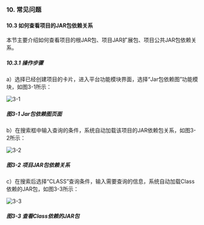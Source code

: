 ### 10. 常见问题

#### 10.3 如何查看项目的JAR包依赖关系

本节主要介绍如何查看项目的根JAR包、项目JAR扩展包、项目公共JAR包依赖关系。

##### 10.3.1 操作步骤

a）选择已经创建项目的卡片，进入平台功能模块界面，选择“Jar包依赖图”功能模块，如图3-1所示：

![3-1](https://www.feisuanyz.com/fsimage/ks-image/ks_16-01_img.png)

##### 图3-1 Jar包依赖图页面

b）在搜索框中输入查询的条件，系统自动加载该项目的JAR依赖包关系，如图3-2所示：

![3-2](https://www.feisuanyz.com/fsimage/ks-image/ks_16-02_img.png)

##### 图3-2 项目JAR包依赖关系

c）在搜索后选择“CLASS”查询条件，输入需要查询的信息，系统自动加载Class依赖的JAR包，如图3-3所示：

![3-3](https://www.feisuanyz.com/fsimage/ks-image/ks_16-03_img.png)

##### 图3-3 查看Class依赖的JAR包
